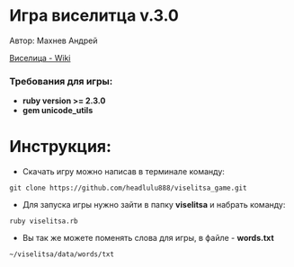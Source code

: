 
# Игра виселитца v.3.0
Автор: Махнев Андрей

[Виселица - Wiki](https://ru.wikipedia.org/wiki/Виселица_(игра))

### Требования для игры:
- **ruby version >= 2.3.0**
- **gem unicode_utils**
 
# Инструкция:
 
- Скачать игру можно написав в терминале команду:
```
git clone https://github.com/headlulu888/viselitsa_game.git
```
- Для запуска игры нужно зайти в папку **viselitsa** и набрать команду:
```
ruby viselitsa.rb
```
- Вы так же можете поменять слова для игры, в файле - **words.txt**
```
~/viselitsa/data/words/txt
```
 

